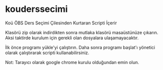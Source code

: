 # kouderssecimi
Koü ÖBS Ders Seçimi Çilesinden Kurtaran Scripti İçerir


Klasörü zip olarak indirdikten sonra mutlaka klasörü masaüstünüze çıkarın. 
Aksi taktirde kurulum için gerekli olan dosyalara ulaşamayacaktır.

İlk önce programı yükle'yi çalıştırın.
Daha sonra programı başlat'ı yönetici olarak çalıştırarak scripti kullanabilirsiniz.

Not: Tarayıcı olarak google chrome kurulu olduğundan emin olun.
